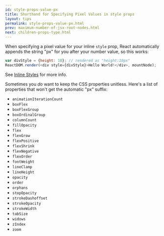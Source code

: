 ```yaml
---
id: style-props-value-px
title: Shorthand for Specifying Pixel Values in style props
layout: tips
permalink: style-props-value-px.html
prev: maximum-number-of-jsx-root-nodes.html
next: children-props-type.html
---
```


When specifying a pixel value for your inline `style` prop, React automatically appends the string "px" for you after your number value, so this works:

```js
var divStyle = {height: 10}; // rendered as "height:10px"
ReactDOM.render(<div style={divStyle}>Hello World!</div>, mountNode);
```

See [Inline Styles](/react/tips/inline-styles.html) for more info.

Sometimes you _do_ want to keep the CSS properties unitless. Here's a list of properties that won't get the automatic "px" suffix:

- `animationIterationCount`
- `boxFlex`
- `boxFlexGroup`
- `boxOrdinalGroup`
- `columnCount`
- `fillOpacity`
- `flex`
- `flexGrow`
- `flexPositive`
- `flexShrink`
- `flexNegative`
- `flexOrder`
- `fontWeight`
- `lineClamp`
- `lineHeight`
- `opacity`
- `order`
- `orphans`
- `stopOpacity`
- `strokeDashoffset`
- `strokeOpacity`
- `strokeWidth`
- `tabSize`
- `widows`
- `zIndex`
- `zoom`
